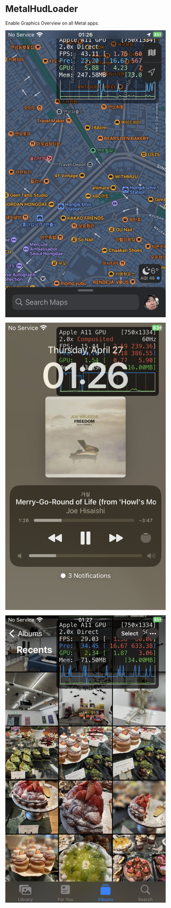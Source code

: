 # MetalHudLoader

Enable Graphics Overview on all Metal apps.

![](images/0.png)

![](images/1.png)

![](images/2.png)

